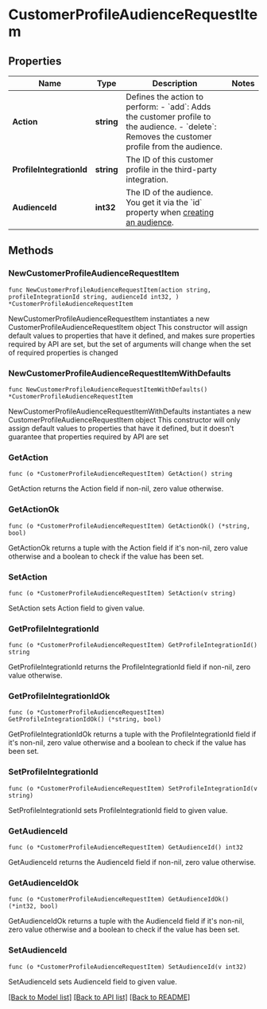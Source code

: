 # CustomerProfileAudienceRequestItem

## Properties

Name | Type | Description | Notes
------------ | ------------- | ------------- | -------------
**Action** | **string** | Defines the action to perform: - &#x60;add&#x60;: Adds the customer profile to the audience. - &#x60;delete&#x60;: Removes the customer profile from the audience.  | 
**ProfileIntegrationId** | **string** | The ID of this customer profile in the third-party integration. | 
**AudienceId** | **int32** | The ID of the audience. You get it via the &#x60;id&#x60; property when [creating an audience](#operation/createAudienceV2). | 

## Methods

### NewCustomerProfileAudienceRequestItem

`func NewCustomerProfileAudienceRequestItem(action string, profileIntegrationId string, audienceId int32, ) *CustomerProfileAudienceRequestItem`

NewCustomerProfileAudienceRequestItem instantiates a new CustomerProfileAudienceRequestItem object
This constructor will assign default values to properties that have it defined,
and makes sure properties required by API are set, but the set of arguments
will change when the set of required properties is changed

### NewCustomerProfileAudienceRequestItemWithDefaults

`func NewCustomerProfileAudienceRequestItemWithDefaults() *CustomerProfileAudienceRequestItem`

NewCustomerProfileAudienceRequestItemWithDefaults instantiates a new CustomerProfileAudienceRequestItem object
This constructor will only assign default values to properties that have it defined,
but it doesn't guarantee that properties required by API are set

### GetAction

`func (o *CustomerProfileAudienceRequestItem) GetAction() string`

GetAction returns the Action field if non-nil, zero value otherwise.

### GetActionOk

`func (o *CustomerProfileAudienceRequestItem) GetActionOk() (*string, bool)`

GetActionOk returns a tuple with the Action field if it's non-nil, zero value otherwise
and a boolean to check if the value has been set.

### SetAction

`func (o *CustomerProfileAudienceRequestItem) SetAction(v string)`

SetAction sets Action field to given value.


### GetProfileIntegrationId

`func (o *CustomerProfileAudienceRequestItem) GetProfileIntegrationId() string`

GetProfileIntegrationId returns the ProfileIntegrationId field if non-nil, zero value otherwise.

### GetProfileIntegrationIdOk

`func (o *CustomerProfileAudienceRequestItem) GetProfileIntegrationIdOk() (*string, bool)`

GetProfileIntegrationIdOk returns a tuple with the ProfileIntegrationId field if it's non-nil, zero value otherwise
and a boolean to check if the value has been set.

### SetProfileIntegrationId

`func (o *CustomerProfileAudienceRequestItem) SetProfileIntegrationId(v string)`

SetProfileIntegrationId sets ProfileIntegrationId field to given value.


### GetAudienceId

`func (o *CustomerProfileAudienceRequestItem) GetAudienceId() int32`

GetAudienceId returns the AudienceId field if non-nil, zero value otherwise.

### GetAudienceIdOk

`func (o *CustomerProfileAudienceRequestItem) GetAudienceIdOk() (*int32, bool)`

GetAudienceIdOk returns a tuple with the AudienceId field if it's non-nil, zero value otherwise
and a boolean to check if the value has been set.

### SetAudienceId

`func (o *CustomerProfileAudienceRequestItem) SetAudienceId(v int32)`

SetAudienceId sets AudienceId field to given value.



[[Back to Model list]](../README.md#documentation-for-models) [[Back to API list]](../README.md#documentation-for-api-endpoints) [[Back to README]](../README.md)


